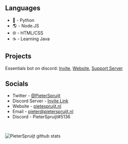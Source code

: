 ## Languages
* 🐍 - Python
* 🌎 - Node.JS
* 🌐 - HTML/CSS
* ☕ - Learning Java

## Projects
Essentials bot on discord: [Invite](https://www.essentialsbot.ga/links/invite.html), [Website](https://www.essentialsbot.ga/), [Support Server](https://www.essentialsbot.ga/links/support.html)

## Socials
* Twitter - [@PieterSpruijt](https://twitter.com/PieterSpruijt)
* Discord Server - [Invite Link](https://www.PieterSpruijt.nl/discord)
* Website - [pietespruijt.nl](https://pieterspruijt.nl)
* Email - pieter@pieterspruijt.nl
* Discord - PieterSpruijt#5136

<br>

![PieterSpruijt github stats](https://github-readme-stats.vercel.app/api?username=PieterSpruijt&show_icons=true&theme=radical&include_all_commits=true&count_private=true)

